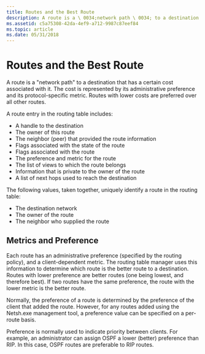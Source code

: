 ```yaml
---
title: Routes and the Best Route
description: A route is a \ 0034;network path \ 0034; to a destination that has a certain cost associated with it. The cost is represented by its administrative preference and its protocol-specific metric. Routes with lower costs are preferred over all other routes.
ms.assetid: c5a75308-42da-4ef9-a712-9987c87eef84
ms.topic: article
ms.date: 05/31/2018
---
```


# Routes and the Best Route

A route is a "network path" to a destination that has a certain cost associated with it. The cost is represented by its administrative preference and its protocol-specific metric. Routes with lower costs are preferred over all other routes.

A route entry in the routing table includes:

-   A handle to the destination
-   The owner of this route
-   The neighbor (peer) that provided the route information
-   Flags associated with the state of the route
-   Flags associated with the route
-   The preference and metric for the route
-   The list of views to which the route belongs
-   Information that is private to the owner of the route
-   A list of next hops used to reach the destination

The following values, taken together, uniquely identify a route in the routing table:

-   The destination network
-   The owner of the route
-   The neighbor who supplied the route

## Metrics and Preference

Each route has an administrative preference (specified by the routing policy), and a client-dependent metric. The routing table manager uses this information to determine which route is the better route to a destination. Routes with lower preference are better routes (one being lowest, and therefore best). If two routes have the same preference, the route with the lower metric is the better route.

Normally, the preference of a route is determined by the preference of the client that added the route. However, for any routes added using the Netsh.exe management tool, a preference value can be specified on a per-route basis.

Preference is normally used to indicate priority between clients. For example, an administrator can assign OSPF a lower (better) preference than RIP. In this case, OSPF routes are preferable to RIP routes.

 

 




